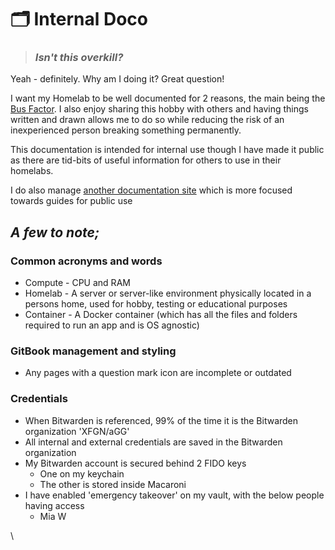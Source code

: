 # 🗂 Internal Doco

> ### _**Isn't this overkill?**_

Yeah - definitely. Why am I doing it? Great question!

I want my Homelab to be well documented for 2 reasons, the main being the [Bus Factor](https://youtube.com/clip/UgkxdUkLXC2WIXVe3e7-N4sBFwfF-XHWZeui). I also enjoy sharing this hobby with others and having things written and drawn allows me to do so while reducing the risk of an inexperienced person breaking something permanently.

This documentation is intended for internal use though I have made it public as there are tid-bits of useful information for others to use in their homelabs.

I do also manage [another documentation site](https://docs.agamersgrind.com) which is more focused towards guides for public use

## _**A few to note;**_

### Common acronyms and words

* Compute - CPU and RAM
* Homelab - A server or server-like environment physically located in a persons home, used for hobby, testing or educational purposes
* Container - A Docker container (which has all the files and folders required to run an app and is OS agnostic)

### GitBook management and styling

* Any pages with a question mark icon are incomplete or outdated

### **Credentials**

* When Bitwarden is referenced, 99% of the time it is the Bitwarden organization 'XFGN/aGG'
* All internal and external credentials are saved in the Bitwarden organization
* My Bitwarden account is secured behind 2 FIDO keys
  * One on my keychain
  * The other is stored inside Macaroni
* I have enabled 'emergency takeover' on my vault, with the below people having access
  * Mia W



\
